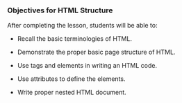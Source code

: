 ### Objectives for HTML Structure

After completing the lesson, students will be able to:

- Recall the basic terminologies of HTML.

- Demonstrate the proper basic page structure of HTML.

- Use tags and elements in writing an HTML code.

- Use attributes to define the elements.

- Write proper nested HTML document.


